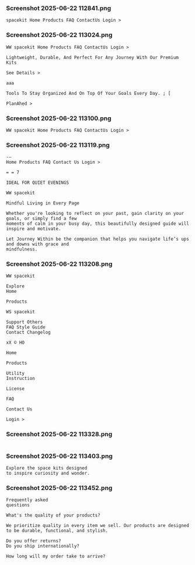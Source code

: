 ### Screenshot 2025-06-22 112841.png
```
spacekit Home Products FAQ ContactUs Login >
```

### Screenshot 2025-06-22 113024.png
```
WW spacekit Home Products FAQ ContactUs Login >

Lightweight, Durable, And Perfect For Any Journey With Our Premium Kits

See Details >

aaa

Tools To Stay Organized And On Top Of Your Goals Every Day. ; [

PlanAhed >
```

### Screenshot 2025-06-22 113100.png
```
WW spacekit Home Products FAQ ContactUs Login >
```

### Screenshot 2025-06-22 113119.png
```
-—
Home Products FAQ Contact Us Login >

= = 7

IDEAL FOR QUIET EVENINGS

WW spacekit

Mindful Living in Every Page

Whether you're looking to reflect on your past, gain clarity on your goals, or simply find a few
moments of calm in your busy day, this beautifully designed guide will inspire and motivate.

Let Journey Within be the companion that helps you navigate life’s ups and downs with grace and
mindfulness.
```

### Screenshot 2025-06-22 113208.png
```
WW spacekit

Explore
Home

Products

WS spacekit

Support Others
FAQ Style Guide
Contact Changelog

xX © HO

Home

Products

Utility
Instruction

License

FAQ

Contact Us

Login >
```

### Screenshot 2025-06-22 113328.png
```

```

### Screenshot 2025-06-22 113403.png
```
Explore the space kits designed
to inspire curiosity and wonder.
```

### Screenshot 2025-06-22 113452.png
```
Frequently asked
questions

What's the quality of your products?

We prioritize quality in every item we sell. Our products are designed to be durable, functional, and stylish.

Do you offer returns?
Do you ship internationally?

How long will my order take to arrive?
```